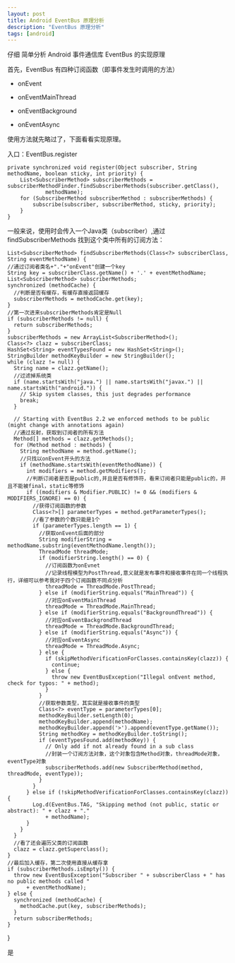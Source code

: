 ```yaml
---
layout: post
title: Android EventBus 原理分析
description: "EventBus 原理分析"
tags: [android]
---
```



仔细 简单分析 Android 事件通信库 EventBus 的实现原理<!--more-->

首先，EventBus 有四种订阅函数（即事件发生时调用的方法）

 * onEvent

 * onEventMainThread

 * onEventBackground

 * onEventAsync
 
 
使用方法就先略过了，下面看看实现原理。

入口：EventBus.register

	private synchronized void register(Object subscriber, String methodName, boolean sticky, int priority) {
        List<SubscriberMethod> subscriberMethods = subscriberMethodFinder.findSubscriberMethods(subscriber.getClass(),
                methodName);
        for (SubscriberMethod subscriberMethod : subscriberMethods) {
            subscribe(subscriber, subscriberMethod, sticky, priority);
        }
    }
    

一般来说，使用时会传入一个Java类（subscriber）,通过 findSubscriberMethods 找到这个类中所有的订阅方法：

	List<SubscriberMethod> findSubscriberMethods(Class<?> subscriberClass, String eventMethodName) {
    //通过订阅者类名+"."+"onEvent"创建一个key
    String key = subscriberClass.getName() + '.' + eventMethodName;
    List<SubscriberMethod> subscriberMethods;
    synchronized (methodCache) {
      //判断是否有缓存，有缓存直接返回缓存
      subscriberMethods = methodCache.get(key);
    }
    //第一次进来subscriberMethods肯定是Null
    if (subscriberMethods != null) {
      return subscriberMethods;
    }
    subscriberMethods = new ArrayList<SubscriberMethod>();
    Class<?> clazz = subscriberClass;
    HashSet<String> eventTypesFound = new HashSet<String>();
    StringBuilder methodKeyBuilder = new StringBuilder();
    while (clazz != null) {
      String name = clazz.getName();
      //过滤掉系统类
      if (name.startsWith("java.") || name.startsWith("javax.") || name.startsWith("android.")) {
        // Skip system classes, this just degrades performance
        break;
      }

      // Starting with EventBus 2.2 we enforced methods to be public (might change with annotations again)
      //通过反射，获取到订阅者的所有方法
      Method[] methods = clazz.getMethods();
      for (Method method : methods) {
        String methodName = method.getName();
        //只找以onEvent开头的方法
        if (methodName.startsWith(eventMethodName)) {
          int modifiers = method.getModifiers();
          //判断订阅者是否是public的,并且是否有修饰符，看来订阅者只能是public的，并且不能被final，static等修饰
          if ((modifiers & Modifier.PUBLIC) != 0 && (modifiers & MODIFIERS_IGNORE) == 0) {
            //获得订阅函数的参数
            Class<?>[] parameterTypes = method.getParameterTypes();
            //看了参数的个数只能是1个
            if (parameterTypes.length == 1) {
              //获取onEvent后面的部分
              String modifierString = methodName.substring(eventMethodName.length());
              ThreadMode threadMode;
              if (modifierString.length() == 0) {
                //订阅函数为onEvnet
                //记录线程模型为PostThread,意义就是发布事件和接收事件在同一个线程执行，详细可以参考我对于四个订阅函数不同点分析
                threadMode = ThreadMode.PostThread;
              } else if (modifierString.equals("MainThread")) {
                //对应onEventMainThread
                threadMode = ThreadMode.MainThread;
              } else if (modifierString.equals("BackgroundThread")) {
                //对应onEventBackgrondThread
                threadMode = ThreadMode.BackgroundThread;
              } else if (modifierString.equals("Async")) {
                //对应onEventAsync
                threadMode = ThreadMode.Async;
              } else {
                if (skipMethodVerificationForClasses.containsKey(clazz)) {
                  continue;
                } else {
                  throw new EventBusException("Illegal onEvent method, check for typos: " + method);
                }
              }
              //获取参数类型，其实就是接收事件的类型
              Class<?> eventType = parameterTypes[0];
              methodKeyBuilder.setLength(0);
              methodKeyBuilder.append(methodName);
              methodKeyBuilder.append('>').append(eventType.getName());
              String methodKey = methodKeyBuilder.toString();
              if (eventTypesFound.add(methodKey)) {
                // Only add if not already found in a sub class
                //封装一个订阅方法对象，这个对象包含Method对象，threadMode对象，eventType对象
                subscriberMethods.add(new SubscriberMethod(method, threadMode, eventType));
              }
            }
          } else if (!skipMethodVerificationForClasses.containsKey(clazz)) {
            Log.d(EventBus.TAG, "Skipping method (not public, static or abstract): " + clazz + "."
                + methodName);
          }
        }
      }
      //看了还会遍历父类的订阅函数
      clazz = clazz.getSuperclass();
    }
    //最后加入缓存，第二次使用直接从缓存拿
    if (subscriberMethods.isEmpty()) {
      throw new EventBusException("Subscriber " + subscriberClass + " has no public methods called "
          + eventMethodName);
    } else {
      synchronized (methodCache) {
        methodCache.put(key, subscriberMethods);
      }
      return subscriberMethods;
    }
  }
  
是


